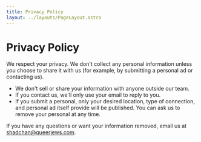 ```yaml
---
title: Privacy Policy
layout: ../layouts/PageLayout.astro
---
```


# Privacy Policy

We respect your privacy. We don't collect any personal information unless you choose to share it with us (for example, by submitting a personal ad or contacting us).

- We don't sell or share your information with anyone outside our team.
- If you contact us, we'll only use your email to reply to you.
- If you submit a personal, only your desired location, type of connection, and personal ad itself provide will be published. You can ask us to remove your personal at any time.

If you have any questions or want your information removed, email us at [shadchan@queerjews.com](mailto:shadchan@queerjews.com).